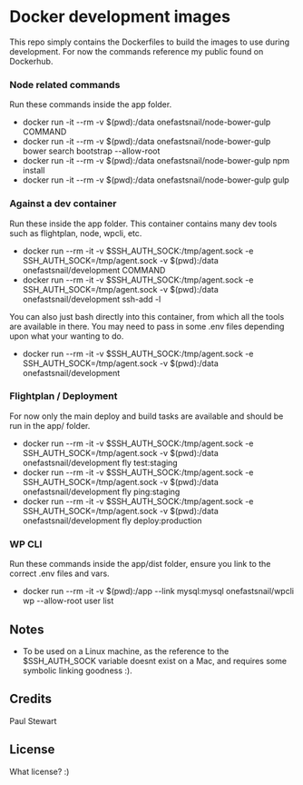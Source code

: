 # Docker development images 

This repo simply contains the Dockerfiles to build the images to use during development. For now the commands reference my public found on Dockerhub.

### Node related commands

Run these commands inside the app folder.

* docker run -it --rm -v $(pwd):/data onefastsnail/node-bower-gulp COMMAND
* docker run -it --rm -v $(pwd):/data onefastsnail/node-bower-gulp bower search bootstrap --allow-root
* docker run -it --rm -v $(pwd):/data onefastsnail/node-bower-gulp npm install
* docker run -it --rm -v $(pwd):/data onefastsnail/node-bower-gulp gulp

### Against a dev container

Run these inside the app folder. This container contains many dev tools such as flightplan, node, wpcli, etc.

* docker run --rm -it -v $SSH_AUTH_SOCK:/tmp/agent.sock -e SSH_AUTH_SOCK=/tmp/agent.sock -v $(pwd):/data onefastsnail/development COMMAND
* docker run --rm -it -v $SSH_AUTH_SOCK:/tmp/agent.sock -e SSH_AUTH_SOCK=/tmp/agent.sock -v $(pwd):/data onefastsnail/development ssh-add -l

You can also just bash directly into this container, from which all the tools are available in there. You may need to pass in some .env files depending upon what your wanting to do.

* docker run --rm -it -v $SSH_AUTH_SOCK:/tmp/agent.sock -e SSH_AUTH_SOCK=/tmp/agent.sock -v $(pwd):/data onefastsnail/development


### Flightplan / Deployment

For now only the main deploy and build tasks are available and should be run in the app/ folder.

* docker run --rm -it -v $SSH_AUTH_SOCK:/tmp/agent.sock -e SSH_AUTH_SOCK=/tmp/agent.sock -v $(pwd):/data onefastsnail/development fly test:staging
* docker run --rm -it -v $SSH_AUTH_SOCK:/tmp/agent.sock -e SSH_AUTH_SOCK=/tmp/agent.sock -v $(pwd):/data onefastsnail/development fly ping:staging
* docker run --rm -it -v $SSH_AUTH_SOCK:/tmp/agent.sock -e SSH_AUTH_SOCK=/tmp/agent.sock -v $(pwd):/data onefastsnail/development fly deploy:production


### WP CLI

Run these commands inside the app/dist folder, ensure you link to the correct .env files and vars.

* docker run --rm -it -v $(pwd):/app --link mysql:mysql onefastsnail/wpcli wp --allow-root user list


## Notes

* To be used on a Linux machine, as the reference to the $SSH_AUTH_SOCK variable doesnt exist on a Mac, and requires some symbolic linking goodness :).

## Credits

Paul Stewart

## License

What license? :)

